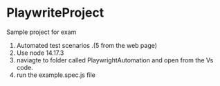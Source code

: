 # PlaywriteProject
Sample project for exam
1. Automated  test scenarios .(5 from the web page)
2. Use node 14.17.3
3. naviagte to folder called PlaywrightAutomation and open from the Vs code.
4. run the example.spec.js file
